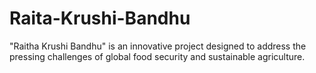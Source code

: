 # Raita-Krushi-Bandhu
"Raitha Krushi Bandhu" is an innovative project designed to address the  pressing challenges of global food security and sustainable agriculture.
